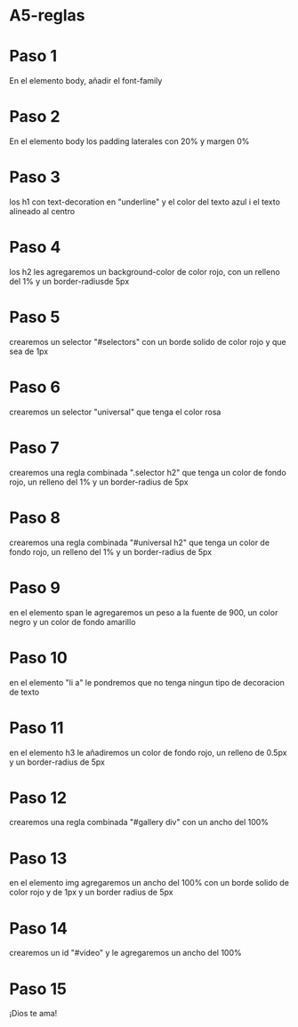 # A5-reglas

# Paso 1
En el elemento body, añadir el font-family
# Paso 2
En el elemento body los padding laterales con 20% y margen 0%
# Paso 3
los h1 con text-decoration en "underline" y el color del texto azul i el texto alineado al centro
# Paso 4
los h2 les agregaremos un  background-color de color rojo, con un relleno del 1% y un border-radiusde 5px
# Paso 5
crearemos un selector "#selectors" con un borde solido de color rojo y que sea de 1px
# Paso 6
crearemos un selector "universal" que tenga el color rosa
# Paso 7
crearemos una regla combinada ".selector h2" que tenga un color de fondo rojo, un relleno del 1% y un border-radius de 5px
# Paso 8
crearemos una regla combinada "#universal h2" que tenga un color de fondo rojo, un relleno del 1% y un border-radius de 5px
# Paso 9
en el elemento span le agregaremos un peso a la fuente de 900, un color negro y un color de fondo amarillo
# Paso 10
en el elemento "li a" le pondremos que no tenga ningun tipo de decoracion de texto 
# Paso 11
en el elemento h3 le añadiremos un color de fondo rojo, un relleno de 0.5px y un border-radius de 5px
# Paso 12
crearemos una regla combinada "#gallery div" con un ancho del 100%
# Paso 13
en el elemento img agregaremos un ancho del 100% con un borde solido de color rojo y de 1px y un border radius de 5px
# Paso 14
crearemos un id "#video" y le agregaremos un ancho del 100%
# Paso 15
¡Dios te ama!
